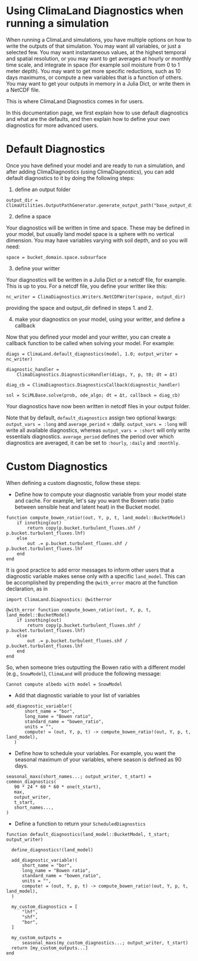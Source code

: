 # Using ClimaLand Diagnostics when running a simulation

When running a ClimaLand simulations, you have multiple options on how to write the outputs of that simulation.
You may want all variables, or just a selected few.
You may want instantaneous values, at the highest temporal and spatial resolution, or you may want to get averages at hourly or monthly time scale, and integrate in space
(for example soil moisture from 0 to 1 meter depth).
You may want to get more specific reductions, such as 10 days maximums, or compute a new variables that is a function of others.
You may want to get your outputs in memory in a Julia Dict, or write them in a NetCDF file.

This is where ClimaLand Diagnostics comes in for users.

In this documentation page, we first explain how to use default diagnostics and what are the defaults, and then explain how to define your own diagnostics for more advanced users.

# Default Diagnostics

Once you have defined your model and are ready to run a simulation, and after adding ClimaDiagnostics (using ClimaDiagnostics),
 you can add default diagnostics to it by doing the following steps:

1. define an output folder

```
output_dir = ClimaUtilities.OutputPathGenerator.generate_output_path("base_output_dir/")
```

2. define a space

Your diagnostics will be written in time and space. These may be defined in your model, but usually land model space is a sphere with no vertical dimension.
You may have variables varying with soil depth, and so you will need:

```
space = bucket_domain.space.subsurface
```

3. define your writter

Your diagnostics will be written in a Julia Dict or a netcdf file, for example. This is up to you. For a netcdf file, you define your writter like this:

```
nc_writer = ClimaDiagnostics.Writers.NetCDFWriter(space, output_dir)
```

providing the space and output_dir defined in steps 1. and 2.

4. make your diagnostics on your model, using your writter, and define a callback

Now that you defined your model and your writter, you can create a callback function to be called when solving your model. For example:

```
diags = ClimaLand.default_diagnostics(model, 1.0; output_writer = nc_writer)

diagnostic_handler =
    ClimaDiagnostics.DiagnosticsHandler(diags, Y, p, t0; dt = Δt)

diag_cb = ClimaDiagnostics.DiagnosticsCallback(diagnostic_handler)

sol = SciMLBase.solve(prob, ode_algo; dt = Δt, callback = diag_cb)
```

Your diagnostics have now been written in netcdf files in your output folder.

Note that by default, `default_diagnostics` assign two optional kwargs: `output_vars = :long` and `average_period` = :daily.
`output_vars = :long` will write all available diagnostics, whereas `output_vars = :short` will only write essentials diagnostics.
`average_period` defines the period over which diagnostics are averaged, it can be set to `:hourly`, `:daily` and `:monthly`.

# Custom Diagnostics

When defining a custom diagnostic, follow these steps:
 - Define how to compute your diagnostic variable from your model state and cache.
For example, let's say you want the Bowen ratio (ratio between sensible heat and latent heat) in the Bucket model.
```
function compute_bowen_ratio!(out, Y, p, t, land_model::BucketModel)
    if isnothing(out)
        return copy(p.bucket.turbulent_fluxes.shf / p.bucket.turbulent_fluxes.lhf)
    else
        out .= p.bucket.turbulent_fluxes.shf / p.bucket.turbulent_fluxes.lhf
    end
end
```
It is good practice to add error messages to inform other users that a diagnostic variable makes sense only with a
specific `land_model`. This can be accomplished by prepending the `@with_error` macro at the function declaration,
as in
```
import ClimaLand.Diagnostics: @witherror

@with_error function compute_bowen_ratio!(out, Y, p, t, land_model::BucketModel)
    if isnothing(out)
        return copy(p.bucket.turbulent_fluxes.shf / p.bucket.turbulent_fluxes.lhf)
    else
        out .= p.bucket.turbulent_fluxes.shf / p.bucket.turbulent_fluxes.lhf
    end
end
```
So, when someone tries outputting the Bowen ratio with a different model (e.g., `SnowModel`), `ClimaLand` will produce the following message:
```
Cannot compute albedo with model = SnowModel
```
 - Add that diagnostic variable to your list of variables
 ```
 add_diagnostic_variable!(
        short_name = "bor",
        long_name = "Bowen ratio",
        standard_name = "bowen_ratio",
        units = "",
        compute! = (out, Y, p, t) -> compute_bowen_ratio!(out, Y, p, t, land_model),
    )
 ```
 - Define how to schedule your variables. For example, you want the seasonal maximum of your variables, where season is defined as 90 days.
 ```
 seasonal_maxs(short_names...; output_writer, t_start) = common_diagnostics(
    90 * 24 * 60 * 60 * one(t_start),
    max,
    output_writer,
    t_start,
    short_names...,
)
 ```
  - Define a function to return your `ScheduledDiagnostics`
  ```
  function default_diagnostics(land_model::BucketModel, t_start; output_writer)

    define_diagnostics!(land_model)

	add_diagnostic_variable!(
        short_name = "bor",
        long_name = "Bowen ratio",
        standard_name = "bowen_ratio",
        units = "",
        compute! = (out, Y, p, t) -> compute_bowen_ratio!(out, Y, p, t, land_model),
    )

    my_custom_diagnostics = [
        "lhf",
        "shf",
        "bor",
    ]

    my_custom_outputs =
        seasonal_maxs(my_custom_diagnostics...; output_writer, t_start)
    return [my_custom_outputs...]
end
  ```
